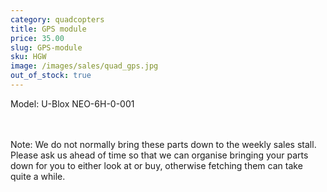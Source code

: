 ```yaml
---
category: quadcopters
title: GPS module
price: 35.00
slug: GPS-module
sku: HGW
image: /images/sales/quad_gps.jpg
out_of_stock: true
---
```

Model: U-Blox NEO-6H-0-001

<br><br>Note: We do not normally bring these parts down to the weekly sales stall. Please ask us ahead of time so that we can organise bringing your parts down for you to either look at or buy, otherwise fetching them can take quite a while.
